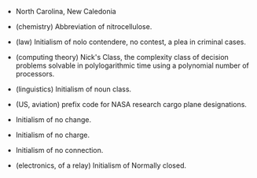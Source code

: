 - North Carolina, New Caledonia
- (chemistry) Abbreviation of nitrocellulose.
- (law) Initialism of nolo contendere, no contest, a plea in criminal cases.
- (computing theory) Nick's Class, the complexity class of decision problems solvable in polylogarithmic time using a polynomial number of processors.
- (linguistics) Initialism of noun class.
- (US, aviation) prefix code for NASA research cargo plane designations.

- Initialism of no change.
- Initialism of no charge.
- Initialism of no connection.

- (electronics, of a relay) Initialism of Normally closed.
